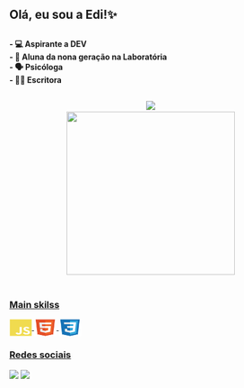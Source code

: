 <h2> Olá, eu sou a Edi!✨ <h2>

   <h4>
- 💻 Aspirante a DEV <br>
- 💛 Aluna da nona geração na Laboratória <br>
- 🗣️ Psicóloga <br>
- ✍🏻 Escritora <br>
   </h4>
   
   ##

<div align="center">
  <a href="https://github.com/EdimaraArcanjo">
  <img height="180em" src="https://github-readme-stats.vercel.app/api?username=EdimaraArcanjo&show_icons=true&theme=cobalt&include_all_commits=true&count_private=true"/>
  
</div>
   
<div align="center">
    <img height="290px" width= "300px" src= "https://user-images.githubusercontent.com/109115688/226770307-0d628a57-93de-4d51-bd72-81ee67f9efc3.png"/> 
</div>
  

<div style="display: inline_block"><br>
  <h3> Main skilss </h3>
  <img align="center" alt="Rafa-Js" height="30" width="40" src="https://raw.githubusercontent.com/devicons/devicon/master/icons/javascript/javascript-plain.svg">
  <img align="center" alt="Rafa-HTML" height="30" width="40" src="https://raw.githubusercontent.com/devicons/devicon/master/icons/html5/html5-original.svg">
  <img align="center" alt="Rafa-CSS" height="30" width="40" src="https://raw.githubusercontent.com/devicons/devicon/master/icons/css3/css3-original.svg">
  <src="https://media.discordapp.net/attachments/639956127056134178/890373478988013628/Publicacoes_Instagram_1_1.png?width=676&height=676">
</div>
  
 
 <div> 
   <h3> Redes sociais </h3>
   <a href="https://www.linkedin.com/in/edimara-arcanjo-79a097243/" target="_blank"><img src="https://img.shields.io/badge/-LinkedIn-%230077B5?style=for-the-badge&logo=linkedin&logoColor=white" target="_blank"></a> 
   <a href="https://www.instagram.com/ah_edii/" target="_blank"><img src="https://img.shields.io/badge/-Instagram-%23E4405F?style=for-the-badge&logo=instagram&logoColor=white" target="_blank"></a>
</div>





